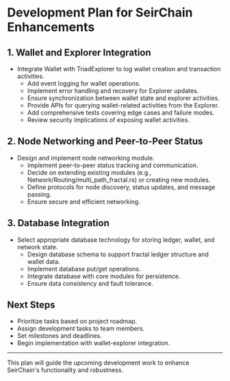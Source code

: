 # Development Plan for SeirChain Enhancements

## 1. Wallet and Explorer Integration
- Integrate Wallet with TriadExplorer to log wallet creation and transaction activities.
  - Add event logging for wallet operations.
  - Implement error handling and recovery for Explorer updates.
  - Ensure synchronization between wallet state and explorer activities.
  - Provide APIs for querying wallet-related activities from the Explorer.
  - Add comprehensive tests covering edge cases and failure modes.
  - Review security implications of exposing wallet activities.

## 2. Node Networking and Peer-to-Peer Status
- Design and implement node networking module.
  - Implement peer-to-peer status tracking and communication.
  - Decide on extending existing modules (e.g., Network/Routing/multi_path_fractal.rs) or creating new modules.
  - Define protocols for node discovery, status updates, and message passing.
  - Ensure secure and efficient networking.

## 3. Database Integration
- Select appropriate database technology for storing ledger, wallet, and network state.
  - Design database schema to support fractal ledger structure and wallet data.
  - Implement database put/get operations.
  - Integrate database with core modules for persistence.
  - Ensure data consistency and fault tolerance.

## Next Steps
- Prioritize tasks based on project roadmap.
- Assign development tasks to team members.
- Set milestones and deadlines.
- Begin implementation with wallet-explorer integration.

---

This plan will guide the upcoming development work to enhance SeirChain's functionality and robustness.
